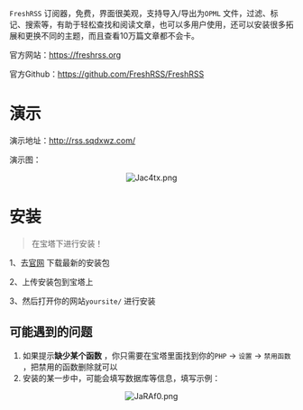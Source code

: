 `FreshRSS` 订阅器，免费，界面很美观，支持导入/导出为`OPML` 文件，过滤、标记、搜索等，有助于轻松查找和阅读文章，也可以多用户使用，还可以安装很多拓展和更换不同的主题，而且查看10万篇文章都不会卡。

官方网站：https://freshrss.org

官方Github：https://github.com/FreshRSS/FreshRSS

# 演示

演示地址：http://rss.sqdxwz.com/

演示图：

<center><img src="https://s1.ax1x.com/2020/04/23/Jac4tx.png" alt="Jac4tx.png" border="0" /></center>

# 安装

> 在宝塔下进行安装！

1、去[官网](https://freshrss.org) 下载最新的安装包

2、上传安装包到宝塔上

3、然后打开你的网站`yoursite/` 进行安装

## 可能遇到的问题

1. 如果提示**缺少某个函数** ，你只需要在宝塔里面找到你的`PHP` -> `设置` -> `禁用函数` ，把禁用的函数删除就可以
2. 安装的某一步中，可能会填写数据库等信息，填写示例：

<center><img src="https://s1.ax1x.com/2020/04/23/JaRAf0.png" alt="JaRAf0.png" border="0" /></center>